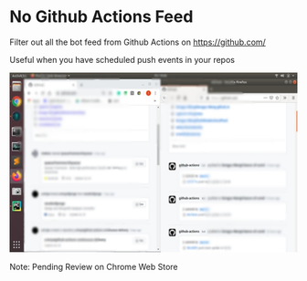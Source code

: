 # No Github Actions Feed

Filter out all the bot feed from Github Actions on https://github.com/

Useful when you have scheduled push events in your repos

![demo](demo.jpg)

Note: Pending Review on Chrome Web Store



